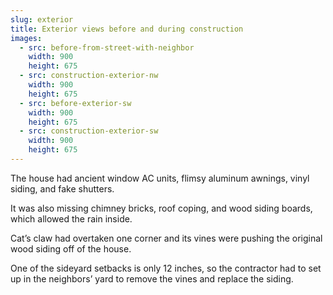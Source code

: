 ```yaml
---
slug: exterior
title: Exterior views before and during construction
images:
  - src: before-from-street-with-neighbor
    width: 900
    height: 675
  - src: construction-exterior-nw
    width: 900
    height: 675
  - src: before-exterior-sw
    width: 900
    height: 675
  - src: construction-exterior-sw
    width: 900
    height: 675
---
```

The house had ancient window AC units, flimsy aluminum awnings, vinyl siding, and fake shutters.

It was also missing chimney bricks, roof coping, and wood siding boards, which allowed the rain inside.

Cat’s claw had overtaken one corner and its vines were pushing the original wood siding off of the house.

One of the sideyard setbacks is only 12 inches, so the contractor had to set up in the neighbors’ yard to remove the vines and replace the siding.

